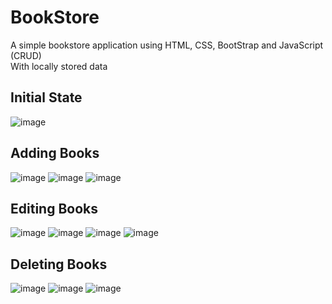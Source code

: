 # BookStore
A simple bookstore application using HTML, CSS, BootStrap and JavaScript (CRUD)
<br>With locally stored data
<br><h2>Initial State</h2>
![image](https://user-images.githubusercontent.com/100727442/192139092-e5efed0f-d5dd-4d8c-9949-415faf901b05.png)
<br><h2>Adding Books</h2>
![image](https://user-images.githubusercontent.com/100727442/192139125-30ce786e-3f2f-4955-9aae-5e8441371e63.png)
![image](https://user-images.githubusercontent.com/100727442/192139142-3d0c7854-f956-4646-b18d-7ed6a4261a94.png)
![image](https://user-images.githubusercontent.com/100727442/192139149-e8041bdf-372f-4774-8be5-975142e122e3.png)
<br><h2>Editing Books</h2>
![image](https://user-images.githubusercontent.com/100727442/192139177-dd409f71-e70a-406b-9966-04d6fa63a634.png)
![image](https://user-images.githubusercontent.com/100727442/192139194-f6347554-7500-4bab-957a-4b1d1c9def01.png)
![image](https://user-images.githubusercontent.com/100727442/192139209-a5b499b5-670d-4c64-8cbc-b853eb5dffc3.png)
![image](https://user-images.githubusercontent.com/100727442/192139224-873714e1-c778-449f-96e4-3fb72d36c36f.png)
<br><h2>Deleting Books</h2>
![image](https://user-images.githubusercontent.com/100727442/192139234-4f9c5f37-cadd-4d13-8b30-4dfb6868f84f.png)
![image](https://user-images.githubusercontent.com/100727442/192139249-4026d107-9550-49ed-9bd2-6754ce97bd58.png)
![image](https://user-images.githubusercontent.com/100727442/192139254-2d3db962-8c83-4e2d-bb01-a8aeed0df2fa.png)

